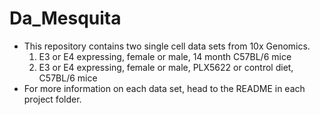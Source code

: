 # Da_Mesquita
- This repository contains two single cell data sets from 10x Genomics.
  1) E3 or E4 expressing, female or male, 14 month C57BL/6 mice
  2) E3 or E4 expressing, female or male, PLX5622 or control diet, C57BL/6 mice
- For more information on each data set, head to the README in each project folder.
